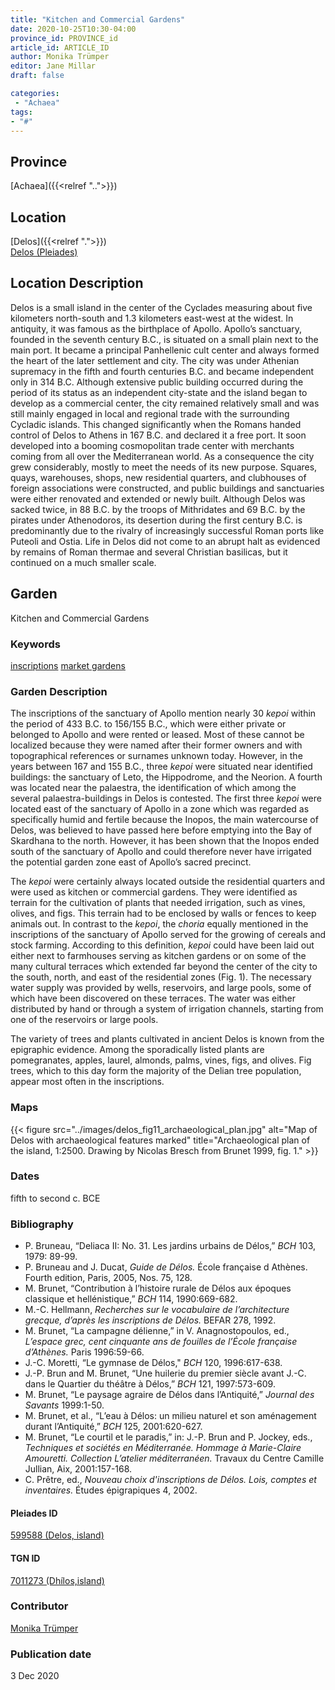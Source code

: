 ```yaml
---
title: "Kitchen and Commercial Gardens"
date: 2020-10-25T10:30-04:00
province_id: PROVINCE_id
article_id: ARTICLE_ID
author: Monika Trümper
editor: Jane Millar
draft: false

categories:
 - "Achaea"
tags:
- "#"
---
```


## Province
[Achaea]({{<relref "..">}})

## Location
[Delos]({{<relref ".">}}) \
[Delos (Pleiades)](https://pleiades.stoa.org/places/599588)

## Location Description
Delos is a small island in the center of the Cyclades measuring about five kilometers north-south and 1.3 kilometers east-west at the widest.  In antiquity, it was famous as the birthplace of Apollo. Apollo’s sanctuary, founded in the seventh century B.C., is situated on a small plain next to the main port. It became a principal Panhellenic cult center and always formed the heart of the later settlement and city. The city was under Athenian supremacy in the fifth and fourth centuries B.C. and became independent only in 314 B.C. Although extensive public building occurred during the period of its status as an independent city-state and the island began to develop as a commercial center, the city remained relatively small and was still mainly engaged in local and regional trade with the surrounding Cycladic islands. This changed significantly when the Romans handed control of Delos to Athens in 167 B.C. and declared it a free port. It soon developed into a booming cosmopolitan trade center with merchants coming from all over the Mediterranean world. As a consequence the city grew considerably, mostly to meet the needs of its new purpose. Squares, quays, warehouses, shops, new residential quarters, and clubhouses of foreign associations were constructed, and public buildings and sanctuaries were either renovated and extended or newly built. Although Delos was sacked twice, in 88 B.C. by the troops of Mithridates and 69 B.C. by the pirates under Athenodoros, its desertion during the first century B.C. is predominantly due to the rivalry of increasingly successful Roman ports like Puteoli and Ostia. Life in Delos did not come to an abrupt halt as evidenced by remains of Roman thermae and several Christian basilicas, but it continued on a much smaller scale.

## Garden
Kitchen and Commercial Gardens

### Keywords
[inscriptions](http://vocab.getty.edu/page/aat/300028702)
[market gardens](http://vocab.getty.edu/page/aat/300008111)

### Garden Description
The inscriptions of the sanctuary of Apollo mention nearly 30 *kepoi* within the period of 433 B.C. to 156/155 B.C., which were either private or belonged to Apollo and were rented or leased. Most of these cannot be localized because they were named after their former owners and with topographical references or surnames unknown today. However, in the years between 167 and 155 B.C., three *kepoi* were situated near identified buildings: the sanctuary of Leto, the Hippodrome, and the Neorion. A fourth was located near the palaestra, the identification of which among the several palaestra-buildings in Delos is contested. The first three *kepoi* were located east of the sanctuary of Apollo in a zone which was regarded as specifically humid and fertile because the Inopos, the main watercourse of Delos, was believed to have passed here before emptying into the Bay of Skardhana to the north. However, it has been shown that the Inopos ended south of the sanctuary of Apollo and could therefore never have irrigated the potential garden zone east of Apollo’s sacred precinct.

The *kepoi* were certainly always located outside the residential quarters and were used as kitchen or commercial gardens. They were identified as terrain for the cultivation of plants that needed irrigation, such as vines, olives, and figs. This terrain had to be enclosed by walls or fences to keep animals out. In contrast to the *kepoi*, the *choria* equally mentioned in the inscriptions of the sanctuary of Apollo served for the growing of cereals and stock farming. According to this definition, *kepoi* could have been laid out either next to farmhouses serving as kitchen gardens or on some of the many cultural terraces which extended far beyond the center of the city to the south, north, and east of the residential zones (Fig. 1). The necessary water supply was provided by wells, reservoirs, and large pools, some of which have been discovered on these terraces. The water was either distributed by hand or through a system of irrigation channels, starting from one of the reservoirs or large pools.

The variety of trees and plants cultivated in ancient Delos is known from the epigraphic evidence. Among the sporadically listed plants are pomegranates, apples, laurel, almonds, palms, vines, figs, and olives. Fig trees, which to this day form the majority of the Delian tree population, appear most often in the inscriptions.

### Maps
{{< figure src="../images/delos_fig11_archaeological_plan.jpg" alt="Map of Delos with archaeological features marked" title="Archaeological plan of the island, 1:2500. Drawing by Nicolas Bresch from Brunet 1999, fig. 1." >}}

<!--
### Plans


### Images
-->

### Dates
fifth to second c. BCE

### Bibliography
- P. Bruneau, “Deliaca II: No. 31. Les jardins urbains de Délos,” *BCH* 103, 1979: 89-99.
- P. Bruneau and J. Ducat, *Guide de Délos.* École française d Athènes. Fourth edition, Paris, 2005, Nos. 75, 128.
- M. Brunet, “Contribution à l’histoire rurale de Délos aux époques classique et hellénistique,” *BCH* 114, 1990:669-682.
- M.-C. Hellmann, *Recherches sur le vocabulaire de l’architecture grecque, d’après les inscriptions de Délos.* BEFAR 278, 1992.
- M. Brunet, “La campagne délienne,” in V. Anagnostopoulos, ed., *L’espace grec, cent cinquante ans de fouilles de l’École française d’Athènes.* Paris 1996:59-66.
- J.-C. Moretti, “Le gymnase de Délos," *BCH* 120, 1996:617-638.
- J.-P. Brun and M. Brunet, “Une huilerie du premier siècle avant J.-C. dans le Quartier du théâtre à Délos,” *BCH* 121, 1997:573-609.
- M. Brunet, “Le paysage agraire de Délos dans l’Antiquité,” *Journal des Savants* 1999:1-50.
- M. Brunet, et al., “L’eau à Délos: un milieu naturel et son aménagement durant l’Antiquité,” *BCH* 125, 2001:620-627.
- M. Brunet, “Le courtil et le paradis,” in: J.-P. Brun and P. Jockey, eds., *Techniques et sociétés en Méditerranée. Hommage à Marie-Claire Amouretti. Collection L’atelier méditerranéen.* Travaux du Centre Camille Jullian, Aix, 2001:157-168.
- C. Prêtre, ed., *Nouveau choix d'inscriptions de Délos. Lois, comptes et inventaires.* Études épigrapiques 4, 2002.


<!--#### Periodo ID-->

<!-- [PERIODO_ID](https://pleiades.stoa.org/places/PLEIADES_ID) -->

#### Pleiades ID
[599588 (Delos, island)](https://pleiades.stoa.org/places/599588)

#### TGN ID
[7011273 (Dhílos,island)](http://vocab.getty.edu/page/tgn/7011273)

### Contributor
[Monika Trümper](#)

### Publication date
3 Dec 2020  

<!--### Related articles-->

<!-- Links to other related articles. Leave blank for now -->
